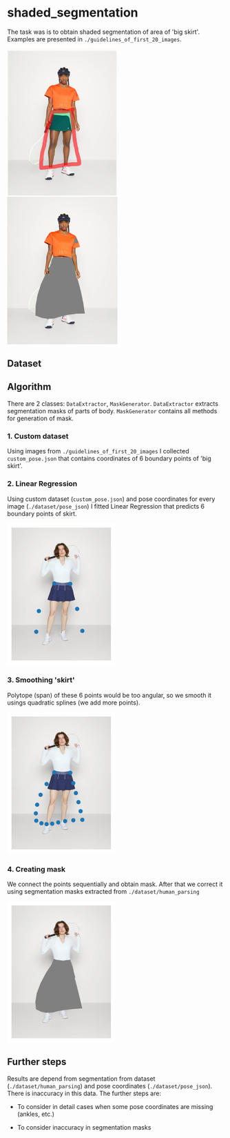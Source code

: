 # shaded_segmentation

The task was is to obtain shaded segmentation of area of 'big skirt'. Examples are presented in `./guidelines_of_first_20_images`.

<div>
<img src="./examples/48366_00_guideline.png", width="256">
<img src="./examples/48366_00.png",  width="256">
</div>

## Dataset

## Algorithm

There are 2 classes: `DataExtractor`, `MaskGenerator`. `DataExtractor` extracts segmentation masks of parts of body.
`MaskGenerator` contains all methods for generation of mask.

### 1. Custom dataset

Using images from `./guidelines_of_first_20_images` I collected `custom_pose.json` that contains coordinates of 6 boundary points of 'big skirt'.

### 2. Linear Regression

Using custom dataset (`custom_pose.json`) and pose coordinates for every image (`./dataset/pose_json`) I fitted Linear Regression that predicts 6 boundary points of skirt.

<img src="./examples/48528_00_1.png">

### 3. Smoothing 'skirt'

Polytope (span) of these 6 points would be too angular, so we smooth it usings quadratic splines (we add more points).

<img src="./examples/48528_00_2.png">

### 4. Creating mask

We connect the points sequentially and obtain mask. After that we correct it using segmentation masks extracted from 
`./dataset/human_parsing`

<img src="./examples/48528_00_3.png">

## Further steps

Results are depend from segmentation from dataset (`./dataset/human_parsing`) and pose coordinates (`./dataset/pose_json`). There is inaccuracy in this data. 
The further steps are:

* To consider in detail cases when some pose coordinates are missing (ankles, etc.)

* To consider inaccuracy in segmentation masks 